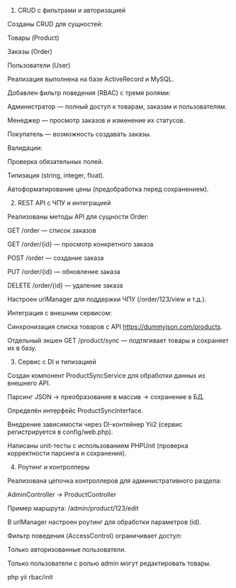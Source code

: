 1. CRUD с фильтрами и авторизацией

Созданы CRUD для сущностей:

Товары (Product)

Заказы (Order)

Пользователи (User)

Реализация выполнена на базе ActiveRecord и MySQL.

Добавлен фильтр поведения (RBAC) с тремя ролями:

Администратор — полный доступ к товарам, заказам и пользователям.

Менеджер — просмотр заказов и изменение их статусов.

Покупатель — возможность создавать заказы.

Валидации:

Проверка обязательных полей.

Типизация (string, integer, float).

Автоформатирование цены (предобработка перед сохранением).

2. REST API с ЧПУ и интеграцией

Реализованы методы API для сущности Order:

GET /order — список заказов

GET /order/{id} — просмотр конкретного заказа

POST /order — создание заказа

PUT /order/{id} — обновление заказа

DELETE /order/{id} — удаление заказа

Настроен urlManager для поддержки ЧПУ (/order/123/view и т.д.).

Интеграция с внешним сервисом:

Синхронизация списка товаров с API https://dummyjson.com/products.

Отдельный экшен GET /product/sync — подтягивает товары и сохраняет их в базу.

3. Сервис с DI и типизацией

Создан компонент ProductSyncService для обработки данных из внешнего API.

Парсинг JSON → преобразование в массив → сохранение в БД.

Определён интерфейс ProductSyncInterface.

Внедрение зависимости через DI-контейнер Yii2 (сервис регистрируется в config/web.php).

Написаны unit-тесты с использованием PHPUnit (проверка корректности парсинга и сохранения).

4. Роутинг и контроллеры

Реализована цепочка контроллеров для административного раздела:

AdminController → ProductController

Пример маршрута: /admin/product/123/edit

В urlManager настроен роутинг для обработки параметров (id).

Фильтр поведения (AccessControl) ограничивает доступ:

Только авторизованные пользователи.

Только пользователи с ролью admin могут редактировать товары.

php yii rbac/init